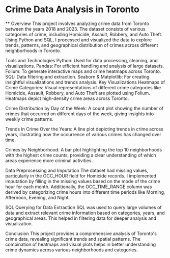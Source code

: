 # Crime Data Analysis in Toronto

** Overview
This project involves analyzing crime data from Toronto between the years 2018 and 2023. The dataset consists of various categories of crime, including Homicide, Assault, Robbery, and Auto Theft. Using Python and SQL, I processed and visualized the data to explore trends, patterns, and geographical distribution of crimes across different neighborhoods in Toronto.

Tools and Technologies
Python: Used for data processing, cleaning, and visualizations.
Pandas: For efficient handling and analysis of large datasets.
Folium: To generate interactive maps and crime heatmaps across Toronto.
SQL: Data filtering and extraction.
Seaborn & Matplotlib: For creating insightful visualizations and trends analysis.
Key Visualizations
Heatmaps of Crime Categories: Visual representations of different crime categories like Homicide, Assault, Robbery, and Auto Theft are plotted using Folium. Heatmaps depict high-density crime areas across Toronto.


Crime Distribution by Day of the Week: A count plot showing the number of crimes that occurred on different days of the week, giving insights into weekly crime patterns.


Trends in Crime Over the Years: A line plot depicting trends in crime across years, illustrating how the occurrence of various crimes has changed over time.


Crimes by Neighborhood: A bar plot highlighting the top 10 neighborhoods with the highest crime counts, providing a clear understanding of which areas experience more criminal activities.


Data Preprocessing and Imputation
The dataset had missing values, particularly in the OCC_HOUR field for Homicide records. I implemented imputation by filling in the missing values based on the mode of the crime hour for each month. Additionally, the OCC_TIME_RANGE column was derived by categorizing crime hours into different time periods like Morning, Afternoon, Evening, and Night.

SQL Querying for Data Extraction
SQL was used to query large volumes of data and extract relevant crime information based on categories, years, and geographical areas. This helped in filtering data for deeper analysis and visualization.

Conclusion
This project provides a comprehensive analysis of Toronto's crime data, revealing significant trends and spatial patterns. The combination of heatmaps and visual plots helps in better understanding crime dynamics across various neighborhoods and categories.

